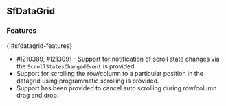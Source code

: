 ## SfDataGrid

### Features
{:#sfdatagrid-features}

* \#I210389, #I213091 - Support for notification of scroll state changes via the `ScrollStatesChangedEvent` is provided. 
* Support for scrolling the row/column to a particular position in the datagrid using programmatic scrolling is provided.
* Support has been provided to cancel auto scrolling during row/column drag and drop.